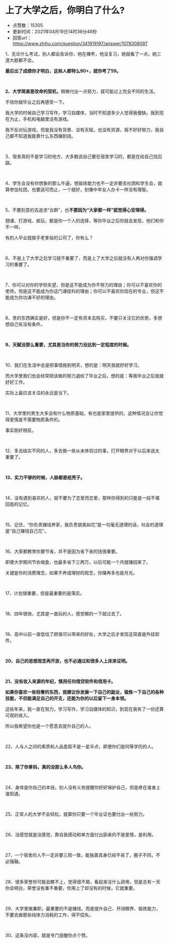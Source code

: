 # 上了大学之后，你明白了什么?
- 点赞数：15305
- 更新时间：2021年04月19日14时36分46秒
- 回答url：https://www.zhihu.com/question/341919197/answer/1078308097
<body>
 <p data-pid="JAkZj5Ks">1、无论什么考试，别人都会告诉你，他在裸考，他没复习，她就看了一点，她三道大题都不会。</p>
 <p data-pid="clYJX9pd"><b>最后出了成绩你才明白，这些人都特么90+，就你考了59。</b></p>
 <p class="ztext-empty-paragraph"><br></p>
 <p data-pid="kNqUHGEe"><b>2、大学简直是改命的契机，</b>稍微付出一点努力，就可能过上完全不同的生活。</p>
 <p data-pid="Hi0xDqoi">不信你就毕业之后再感受一下。</p>
 <p data-pid="pkhSCp3L">我大学的时候自己学习写作，学习自媒体，当时不知道多少人觉得我傻缺。我到现在为止，手机和电脑里没有游戏。</p>
 <p data-pid="41QJE92N">我不反对玩游戏，但是我没有背景、没有天赋，也没有资源，我不好好努力，我自己都不知道我能靠什么东西赚到钱。<br></p>
 <p class="ztext-empty-paragraph"><br></p>
 <p data-pid="8vUqj9sS">3、宿舍真的不是学习的地方，大多数说自己要在宿舍学习的，都是在给自己找后路。</p>
 <p class="ztext-empty-paragraph"><br></p>
 <p data-pid="TzI9w69X">4、学生会没有你想象的那么牛逼，想锻炼能力也不一定非要去社团和学生会，就算参加社团，也要适可而止，一个就好，别像中年女人办卡一样没有理智。</p>
 <p class="ztext-empty-paragraph"><br></p>
 <p data-pid="1ZvUcmRV">5、不要刻意的去追求“合群”，也<b>不要因为“大家都一样”就觉得心安理得。</b></p>
 <p data-pid="dWFbRPLZ">翘课、打游戏、疯玩，都是你一个人的选择，等你毕业之后你就会发现，他们和你不一样。</p>
 <p data-pid="NVKfleLG">有的人毕业就接手老爹给的公司了，你有么？</p>
 <p class="ztext-empty-paragraph"><br></p>
 <p data-pid="2IXoNeJA">6、不是上了大学之后学习就不重要了，而是上了大学之后就没有人再对你强调学习的重要了。</p>
 <p class="ztext-empty-paragraph"><br></p>
 <p data-pid="YJLRwS3n">7、你可以对你的学校失望，但是这不能成为你不努力的理由；你可以不喜欢你的老师，但是这不能成为你这门课挂科的理由；你可以不喜欢你现在的专业，但这不能成为你功课不好的理由。</p>
 <p class="ztext-empty-paragraph"><br></p>
 <p data-pid="FUE_7MYr">8、贵的东西确实是好，但是你不一定有资本去购买，不要只关注它的优势，多想想自己有没有条件。</p>
 <p class="ztext-empty-paragraph"><br></p>
 <p data-pid="d1PH6JW_"><b>9、天赋没那么重要，尤其是当你的努力没达到一定程度的时候。</b></p>
 <p class="ztext-empty-paragraph"><br></p>
 <p data-pid="L0OBIr-a">10、我们在生活中总是把事情拖到明天，想的是：明天我就好好学习。</p>
 <p data-pid="KKYcbPKO">而大学里我们也会经常把该做的努力退给了毕业之后，想的是：等我毕业之后我就好好工作。</p>
 <p data-pid="2ouuTF_j">实际上最应该关注的永远是当下。</p>
 <p class="ztext-empty-paragraph"><br></p>
 <p data-pid="vmk9R0pX">11、大学里的男生大多没有什么物质基础，有也是家里提供的，这种情况会让你觉得爱情是不需要物质条件的。</p>
 <p data-pid="Xf907c6i">事实刚好相反。</p>
 <p class="ztext-empty-paragraph"><br></p>
 <p data-pid="-4BzjViM">12、多去结实不同的人，多去做一些从未体验过的事，打开眼界对于以后来说太重要了。</p>
 <p class="ztext-empty-paragraph"><br></p>
 <p data-pid="JoZGlDIK"><b>13、实力不够的时候，人脉都是纸壳子。</b></p>
 <p class="ztext-empty-paragraph"><br></p>
 <p data-pid="iRmxt60-">14、没有遇到喜欢的人，就不要为了恋爱而恋爱，那样你得到的只能是一段不堪回首的记忆。</p>
 <p class="ztext-empty-paragraph"><br></p>
 <p data-pid="gOWfWaY0">15、记住，“你负责赚钱养家，我负责貌美如花”是一句毫无道理的话，社会的道理是“自己赚钱自己花”。</p>
 <p class="ztext-empty-paragraph"><br></p>
 <p data-pid="6-Eqb6CK">16、大家都教育你要节省，并不是因为省下来的钱很重要。</p>
 <p data-pid="upJHn9b2">即便大学期间节衣缩食，也最多省下三两万，以后可能一个月就赚回来了。</p>
 <p data-pid="rDYHDidZ">关键是你的消费理念，如果不养成理财的观念，你赚再多也是月光。</p>
 <p class="ztext-empty-paragraph"><br></p>
 <p data-pid="4tTDWG6t">17、计划很重要，但是最重要的是落实。</p>
 <p class="ztext-empty-paragraph"><br></p>
 <p data-pid="KKuhG0hJ">18、四年很快，尤其是一直玩的人，感觉唰的一下就过去了。</p>
 <p class="ztext-empty-paragraph"><br></p>
 <p data-pid="iB8HMvA0">19、高中以前一直低估了颜值可以带来的好处，大学之后才发现这简直是外挂软件。</p>
 <p class="ztext-empty-paragraph"><br></p>
 <p data-pid="wBIucGX7"><b>20、自己的思想观念再开放，也不必通过和很多人上床来证明。</b></p>
 <p class="ztext-empty-paragraph"><br></p>
 <p data-pid="FS2Sc3Wk"><b>21、没有收入来源的年纪，慎用任何借贷软件和信用卡。</b></p>
 <p data-pid="vfkSOyDG"><b>如果你喜欢一些轻奢的东西，我建议你发展一下自己的副业，锻炼一下自己的各种技能，不但能满足自己的开支，还能为你的以后留下一身本领。</b></p>
 <p data-pid="9LsDL2o3">这些年来，我一直在努力，学习写作，学习自媒体的知识，到现在我有了一份还算可观的收入。</p>
 <p data-pid="Z1s7yotF">所以我希望你也是一个愿意去提升自己的人。<br></p>
 <p class="ztext-empty-paragraph"><br></p>
 <p data-pid="Nl3lPsaG">22、人与人之间的素质和人品差距不是一星半点，即便你们是同等学历的人。</p>
 <p class="ztext-empty-paragraph"><br></p>
 <p data-pid="HhdKqcTg"><b>23、除了你爹妈，真的没那么多人鸟你。</b></p>
 <p class="ztext-empty-paragraph"><br></p>
 <p data-pid="ZTQ1rCU5">24、身体是你自己的本钱，别人没有义务提醒你好好保护自己，但是疼在谁身上谁知道。</p>
 <p class="ztext-empty-paragraph"><br></p>
 <p data-pid="hGtXaMnv">25、正常人的大学不会轻松，就算你只要一个毕业证也要付出一些努力。</p>
 <p class="ztext-empty-paragraph"><br></p>
 <p data-pid="PLsZ_KNI">26、没感觉就是没感觉，靠自我感动和单方面付出舔来的不是爱情，是利用。</p>
 <p class="ztext-empty-paragraph"><br></p>
 <p data-pid="i01niN83">27、一个宿舍的人不一定非要三观一致，能独善其身已经不易了，圈子不同，不必强融。</p>
 <p class="ztext-empty-paragraph"><br></p>
 <p data-pid="pzWEuvwx">28、很多荣誉你可能会瞧不上，觉得很不屑，看起来没什么卵用，但是总有一天你会明白，荣誉没有重不重要，你用上了却没有的时候，它就重要。</p>
 <p class="ztext-empty-paragraph"><br></p>
 <p data-pid="wj4jejje">29、大学里做兼职，最重要的不是赚钱，而是提升自己、开阔眼界、锻炼能力，不要去做那些纯体力消耗的工作，得不偿失。</p>
 <p class="ztext-empty-paragraph"><br></p>
 <p data-pid="hLhIMQuo">30、这条没内容，就是专门提醒你点个赞。</p>
</body>